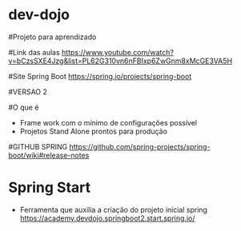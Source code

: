# dev-dojo

#Projeto para aprendizado

#Link das aulas
https://www.youtube.com/watch?v=bCzsSXE4Jzg&list=PL62G310vn6nFBIxp6ZwGnm8xMcGE3VA5H

#Site Spring Boot
https://spring.io/projects/spring-boot

#VERSAO
 2
 
 #O que é
 - Frame work com o mínimo de configurações possível
 - Projetos Stand Alone prontos para produção


#GITHUB SPRING
https://github.com/spring-projects/spring-boot/wiki#release-notes

# Spring Start 
* Ferramenta que auxilia a criação do projeto inicial spring
https://academy.devdojo.springboot2.start.spring.io/
